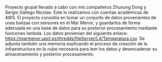 Proyecto grupal llevado a cabo con mis compañeros Zhuxung Dong y Sergio Gallego Nicolas. Este lo realizamos con cuentas académicas de AWS. El proyecto consistía en tomar un conjunto de datos provenientes de unas balizas
con sensores en el Mar Menor, y guardarlos de forma adecuada en una base de datos para su posterior procesamiento mediante funciones lambda.
Los datos provenían del siguiente enlace: https://marmenor.upct.es/thredds/fileServer/L4/Temperatura.csv.
Se adjunta también una memoria explicando el proceso de creación de la infraestructura en la nube necesaria para leer los datos y desencadenar su almacenamiento y posterior procesamiento.

